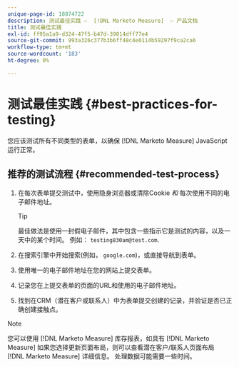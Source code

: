 ```yaml
---
unique-page-id: 18874722
description: 测试最佳实践 —  [!DNL Marketo Measure]  — 产品文档
title: 测试最佳实践
exl-id: ff95a1a9-d324-47f5-b47d-39014dff77e4
source-git-commit: 993a326c377b3b6ff48c4e0114b59297f9ca2ca6
workflow-type: tm+mt
source-wordcount: '183'
ht-degree: 0%

---
```


# 测试最佳实践 {#best-practices-for-testing}

您应该测试所有不同类型的表单，以确保 [!DNL Marketo Measure] JavaScript运行正常。

## 推荐的测试流程 {#recommended-test-process}

1. 在每次表单提交测试中，使用隐身浏览器或清除Cookie _和_ 每次使用不同的电子邮件地址。

   >[!TIP]
   >
   >最佳做法是使用一封假电子邮件，其中包含一些指示它是测试的内容，以及一天中的某个时间。 例如： `testing830am@test.com`.

1. 在搜索引擎中开始搜索(例如， `google.com`)，或直接导航到表单。

1. 使用唯一的电子邮件地址在您的网站上提交表单。

1. 记录您在上提交表单的页面的URL和使用的电子邮件地址。

1. 找到在CRM（潜在客户或联系人）中为表单提交创建的记录，并验证是否已正确创建接触点。

>[!NOTE]
>
>您可以使用 [!DNL Marketo Measure] 库存报表，如具有 [!DNL Marketo Measure] 如果您选择更新页面布局，则可以查看潜在客户/联系人页面布局 [!DNL Marketo Measure] 详细信息。 处理数据可能需要一些时间。
